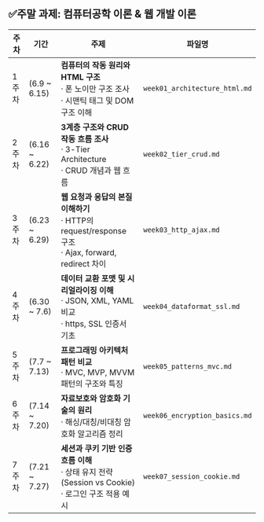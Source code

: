 ## ✅주말 과제: 컴퓨터공학 이론 & 웹 개발 이론

| 주차   | 기간             | 주제                                                                          | 파일명                           |
| ---- | -------------- | ------------------------------------------------------------------------------------ | ----------------------------- |
| 1주차  | (6.9 \~ 6.15)  | **컴퓨터의 작동 원리와 HTML 구조**<br>· 폰 노이만 구조 조사<br>· 시맨틱 태그 및 DOM 구조 이해                     | `week01_architecture_html.md` |
| 2주차  | (6.16 \~ 6.22) | **3계층 구조와 CRUD 작동 흐름 조사**<br>· 3-Tier Architecture<br>· CRUD 개념과 웹 흐름                | `week02_tier_crud.md`         |
| 3주차  | (6.23 \~ 6.29) | **웹 요청과 응답의 본질 이해하기**<br>· HTTP의 request/response 구조<br>· Ajax, forward, redirect 차이 | `week03_http_ajax.md`         |
| 4주차  | (6.30 \~ 7.6)  | **데이터 교환 포맷 및 시리얼라이징 이해**<br>· JSON, XML, YAML 비교<br>· https, SSL 인증서 기초             | `week04_dataformat_ssl.md`    |
| 5주차  | (7.7 \~ 7.13)  | **프로그래밍 아키텍처 패턴 비교**<br>· MVC, MVP, MVVM 패턴의 구조와 특징                                  | `week05_patterns_mvc.md`      |
| 6주차  | (7.14 \~ 7.20) | **자료보호와 암호화 기술의 원리**<br>· 해싱/대칭/비대칭 암호화 알고리즘 정리                                      | `week06_encryption_basics.md` |
| 7주차  | (7.21 ~ 7.27) | **세션과 쿠키 기반 인증 흐름 이해**<br>· 상태 유지 전략(Session vs Cookie)<br>· 로그인 구조 적용 예시            | `week07_session_cookie.md`    |
